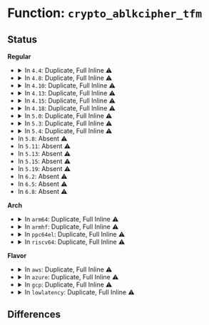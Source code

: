 # Function: <code>crypto_ablkcipher_tfm</code>

## Status
<b>Regular</b>
<ul>
<li>
<details>
<summary>In <code>4.4</code>: Duplicate, Full Inline ⚠️</summary>

**Collision:** Static Duplication

**Inline:** Full

**Transformation:** False

**Instances:**

```
In fs/ext4/crypto.c (0)
Location: include/linux/crypto.h:757
Inline: True
```
```
In fs/ext4/crypto_key.c (ffffffff812e5960)
Location: include/linux/crypto.h:757
Inline: True
Inline callers:
  - fs/ext4/crypto_key.c:ext4_free_crypt_info
```
```
In fs/ext4/crypto_fname.c (0)
Location: include/linux/crypto.h:757
Inline: True
```
```
In fs/ecryptfs/crypto.c (0)
Location: include/linux/crypto.h:757
Inline: True
```
```
In crypto/ablkcipher.c (0)
Location: include/linux/crypto.h:757
Inline: True
```
```
In crypto/blkcipher.c (ffffffff813a0d26)
Location: include/linux/crypto.h:757
Inline: True
Inline callers:
  - crypto/blkcipher.c:skcipher_geniv_exit
```
```
In crypto/skcipher.c (ffffffff813a1c86)
Location: include/linux/crypto.h:757
Inline: True
Inline callers:
  - crypto/skcipher.c:crypto_exit_skcipher_ops_ablkcipher
```
```
In crypto/chainiv.c (0)
Location: include/linux/crypto.h:757
Inline: True
```
```
In crypto/eseqiv.c (0)
Location: include/linux/crypto.h:757
Inline: True
```
</details>
</li>
<li>
<details>
<summary>In <code>4.8</code>: Duplicate, Full Inline ⚠️</summary>

**Collision:** Static Duplication

**Inline:** Full

**Transformation:** False

**Instances:**

```
In crypto/ablkcipher.c (0)
Location: include/linux/crypto.h:715
Inline: True
```
```
In crypto/blkcipher.c (0)
Location: include/linux/crypto.h:715
Inline: True
```
```
In crypto/skcipher.c (ffffffff813de336)
Location: include/linux/crypto.h:715
Inline: True
Inline callers:
  - crypto/skcipher.c:crypto_exit_skcipher_ops_ablkcipher
```
</details>
</li>
<li>
<details>
<summary>In <code>4.10</code>: Duplicate, Full Inline ⚠️</summary>

**Collision:** Static Duplication

**Inline:** Full

**Transformation:** False

**Instances:**

```
In crypto/ablkcipher.c (0)
Location: include/linux/crypto.h:718
Inline: True
```
```
In crypto/blkcipher.c (0)
Location: include/linux/crypto.h:718
Inline: True
```
```
In crypto/skcipher.c (ffffffff813f5ef6)
Location: include/linux/crypto.h:718
Inline: True
Inline callers:
  - crypto/skcipher.c:crypto_exit_skcipher_ops_ablkcipher
```
</details>
</li>
<li>
<details>
<summary>In <code>4.13</code>: Duplicate, Full Inline ⚠️</summary>

**Collision:** Static Duplication

**Inline:** Full

**Transformation:** False

**Instances:**

```
In crypto/ablkcipher.c (0)
Location: include/linux/crypto.h:718
Inline: True
```
```
In crypto/blkcipher.c (0)
Location: include/linux/crypto.h:718
Inline: True
```
```
In crypto/skcipher.c (ffffffff81402286)
Location: include/linux/crypto.h:718
Inline: True
Inline callers:
  - crypto/skcipher.c:crypto_exit_skcipher_ops_ablkcipher
```
</details>
</li>
<li>
<details>
<summary>In <code>4.15</code>: Duplicate, Full Inline ⚠️</summary>

**Collision:** Static Duplication

**Inline:** Full

**Transformation:** False

**Instances:**

```
In crypto/ablkcipher.c (0)
Location: include/linux/crypto.h:766
Inline: True
```
```
In crypto/blkcipher.c (0)
Location: include/linux/crypto.h:766
Inline: True
```
```
In crypto/skcipher.c (ffffffff8142a8f6)
Location: include/linux/crypto.h:766
Inline: True
Inline callers:
  - crypto/skcipher.c:crypto_exit_skcipher_ops_ablkcipher
```
</details>
</li>
<li>
<details>
<summary>In <code>4.18</code>: Duplicate, Full Inline ⚠️</summary>

**Collision:** Static Duplication

**Inline:** Full

**Transformation:** False

**Instances:**

```
In crypto/ablkcipher.c (0)
Location: include/linux/crypto.h:779
Inline: True
```
```
In crypto/blkcipher.c (ffffffff8145c4e5)
Location: include/linux/crypto.h:779
Inline: True
Inline callers:
  - crypto/blkcipher.c:async_setkey
```
```
In crypto/skcipher.c (ffffffff8145d645)
Location: include/linux/crypto.h:779
Inline: True
Inline callers:
  - crypto/skcipher.c:crypto_exit_skcipher_ops_ablkcipher
  - crypto/skcipher.c:skcipher_decrypt_ablkcipher
  - crypto/skcipher.c:skcipher_encrypt_ablkcipher
```
</details>
</li>
<li>
<details>
<summary>In <code>5.0</code>: Duplicate, Full Inline ⚠️</summary>

**Collision:** Static Duplication

**Inline:** Full

**Transformation:** False

**Instances:**

```
In crypto/ablkcipher.c (0)
Location: include/linux/crypto.h:950
Inline: True
```
```
In crypto/blkcipher.c (ffffffff81479c25)
Location: include/linux/crypto.h:950
Inline: True
Inline callers:
  - crypto/blkcipher.c:async_setkey
```
```
In crypto/skcipher.c (ffffffff8147aed5)
Location: include/linux/crypto.h:950
Inline: True
Inline callers:
  - crypto/skcipher.c:crypto_exit_skcipher_ops_ablkcipher
  - crypto/skcipher.c:skcipher_decrypt_ablkcipher
  - crypto/skcipher.c:skcipher_encrypt_ablkcipher
```
</details>
</li>
<li>
<details>
<summary>In <code>5.3</code>: Duplicate, Full Inline ⚠️</summary>

**Collision:** Static Duplication

**Inline:** Full

**Transformation:** False

**Instances:**

```
In crypto/ablkcipher.c (0)
Location: include/linux/crypto.h:947
Inline: True
```
```
In crypto/blkcipher.c (ffffffff814a83c5)
Location: include/linux/crypto.h:947
Inline: True
Inline callers:
  - crypto/blkcipher.c:async_setkey
```
```
In crypto/skcipher.c (ffffffff814a8f15)
Location: include/linux/crypto.h:947
Inline: True
Inline callers:
  - crypto/skcipher.c:crypto_exit_skcipher_ops_ablkcipher
  - crypto/skcipher.c:skcipher_decrypt_ablkcipher
  - crypto/skcipher.c:skcipher_encrypt_ablkcipher
```
</details>
</li>
<li>
<details>
<summary>In <code>5.4</code>: Duplicate, Full Inline ⚠️</summary>

**Collision:** Static Duplication

**Inline:** Full

**Transformation:** False

**Instances:**

```
In crypto/ablkcipher.c (0)
Location: include/linux/crypto.h:947
Inline: True
```
```
In crypto/blkcipher.c (ffffffff814c3035)
Location: include/linux/crypto.h:947
Inline: True
Inline callers:
  - crypto/blkcipher.c:async_setkey
```
```
In crypto/skcipher.c (ffffffff814c3b75)
Location: include/linux/crypto.h:947
Inline: True
Inline callers:
  - crypto/skcipher.c:crypto_exit_skcipher_ops_ablkcipher
  - crypto/skcipher.c:skcipher_decrypt_ablkcipher
  - crypto/skcipher.c:skcipher_encrypt_ablkcipher
```
</details>
</li>
<li>
In <code>5.8</code>: Absent ⚠️
</li>
<li>
In <code>5.11</code>: Absent ⚠️
</li>
<li>
In <code>5.13</code>: Absent ⚠️
</li>
<li>
In <code>5.15</code>: Absent ⚠️
</li>
<li>
In <code>5.19</code>: Absent ⚠️
</li>
<li>
In <code>6.2</code>: Absent ⚠️
</li>
<li>
In <code>6.5</code>: Absent ⚠️
</li>
<li>
In <code>6.8</code>: Absent ⚠️
</li>
</ul>
<b>Arch</b>
<ul>
<li>
<details>
<summary>In <code>arm64</code>: Duplicate, Full Inline ⚠️</summary>

**Collision:** Static Duplication

**Inline:** Full

**Transformation:** False

**Instances:**

```
In crypto/ablkcipher.c (0)
Location: include/linux/crypto.h:947
Inline: True
```
```
In crypto/blkcipher.c (ffff8000105bd074)
Location: include/linux/crypto.h:947
Inline: True
Inline callers:
  - crypto/blkcipher.c:async_setkey
```
```
In crypto/skcipher.c (ffff8000105be508)
Location: include/linux/crypto.h:947
Inline: True
Inline callers:
  - crypto/skcipher.c:crypto_exit_skcipher_ops_ablkcipher
  - crypto/skcipher.c:skcipher_decrypt_ablkcipher
  - crypto/skcipher.c:skcipher_encrypt_ablkcipher
```
</details>
</li>
<li>
<details>
<summary>In <code>armhf</code>: Duplicate, Full Inline ⚠️</summary>

**Collision:** Static Duplication

**Inline:** Full

**Transformation:** False

**Instances:**

```
In crypto/ablkcipher.c (0)
Location: include/linux/crypto.h:947
Inline: True
```
```
In crypto/blkcipher.c (c076b5c4)
Location: include/linux/crypto.h:947
Inline: True
Inline callers:
  - crypto/blkcipher.c:async_setkey
```
```
In crypto/skcipher.c (c076c27c)
Location: include/linux/crypto.h:947
Inline: True
Inline callers:
  - crypto/skcipher.c:crypto_exit_skcipher_ops_ablkcipher
  - crypto/skcipher.c:skcipher_decrypt_ablkcipher
  - crypto/skcipher.c:skcipher_encrypt_ablkcipher
```
</details>
</li>
<li>
<details>
<summary>In <code>ppc64el</code>: Duplicate, Full Inline ⚠️</summary>

**Collision:** Static Duplication

**Inline:** Full

**Transformation:** False

**Instances:**

```
In crypto/ablkcipher.c (0)
Location: include/linux/crypto.h:947
Inline: True
```
```
In crypto/blkcipher.c (c000000000744b00)
Location: include/linux/crypto.h:947
Inline: True
Inline callers:
  - crypto/blkcipher.c:async_setkey
```
```
In crypto/skcipher.c (c000000000745cbc)
Location: include/linux/crypto.h:947
Inline: True
Inline callers:
  - crypto/skcipher.c:crypto_exit_skcipher_ops_ablkcipher
  - crypto/skcipher.c:skcipher_decrypt_ablkcipher
  - crypto/skcipher.c:skcipher_encrypt_ablkcipher
```
</details>
</li>
<li>
<details>
<summary>In <code>riscv64</code>: Duplicate, Full Inline ⚠️</summary>

**Collision:** Static Duplication

**Inline:** Full

**Transformation:** False

**Instances:**

```
In crypto/ablkcipher.c (0)
Location: include/linux/crypto.h:947
Inline: True
```
```
In crypto/blkcipher.c (ffffffe00040279a)
Location: include/linux/crypto.h:947
Inline: True
Inline callers:
  - crypto/blkcipher.c:async_setkey
```
```
In crypto/skcipher.c (ffffffe00040391e)
Location: include/linux/crypto.h:947
Inline: True
Inline callers:
  - crypto/skcipher.c:crypto_exit_skcipher_ops_ablkcipher
  - crypto/skcipher.c:skcipher_decrypt_ablkcipher
  - crypto/skcipher.c:skcipher_encrypt_ablkcipher
```
</details>
</li>
</ul>
<b>Flavor</b>
<ul>
<li>
<details>
<summary>In <code>aws</code>: Duplicate, Full Inline ⚠️</summary>

**Collision:** Static Duplication

**Inline:** Full

**Transformation:** False

**Instances:**

```
In crypto/ablkcipher.c (0)
Location: include/linux/crypto.h:947
Inline: True
```
```
In crypto/blkcipher.c (ffffffff814bb615)
Location: include/linux/crypto.h:947
Inline: True
Inline callers:
  - crypto/blkcipher.c:async_setkey
```
```
In crypto/skcipher.c (ffffffff814bc155)
Location: include/linux/crypto.h:947
Inline: True
Inline callers:
  - crypto/skcipher.c:crypto_exit_skcipher_ops_ablkcipher
  - crypto/skcipher.c:skcipher_decrypt_ablkcipher
  - crypto/skcipher.c:skcipher_encrypt_ablkcipher
```
</details>
</li>
<li>
<details>
<summary>In <code>azure</code>: Duplicate, Full Inline ⚠️</summary>

**Collision:** Static Duplication

**Inline:** Full

**Transformation:** False

**Instances:**

```
In crypto/ablkcipher.c (0)
Location: include/linux/crypto.h:947
Inline: True
```
```
In crypto/blkcipher.c (ffffffff814ac035)
Location: include/linux/crypto.h:947
Inline: True
Inline callers:
  - crypto/blkcipher.c:async_setkey
```
```
In crypto/skcipher.c (ffffffff814acb75)
Location: include/linux/crypto.h:947
Inline: True
Inline callers:
  - crypto/skcipher.c:crypto_exit_skcipher_ops_ablkcipher
  - crypto/skcipher.c:skcipher_decrypt_ablkcipher
  - crypto/skcipher.c:skcipher_encrypt_ablkcipher
```
</details>
</li>
<li>
<details>
<summary>In <code>gcp</code>: Duplicate, Full Inline ⚠️</summary>

**Collision:** Static Duplication

**Inline:** Full

**Transformation:** False

**Instances:**

```
In crypto/ablkcipher.c (0)
Location: include/linux/crypto.h:947
Inline: True
```
```
In crypto/blkcipher.c (ffffffff814b76a5)
Location: include/linux/crypto.h:947
Inline: True
Inline callers:
  - crypto/blkcipher.c:async_setkey
```
```
In crypto/skcipher.c (ffffffff814b81e5)
Location: include/linux/crypto.h:947
Inline: True
Inline callers:
  - crypto/skcipher.c:crypto_exit_skcipher_ops_ablkcipher
  - crypto/skcipher.c:skcipher_decrypt_ablkcipher
  - crypto/skcipher.c:skcipher_encrypt_ablkcipher
```
</details>
</li>
<li>
<details>
<summary>In <code>lowlatency</code>: Duplicate, Full Inline ⚠️</summary>

**Collision:** Static Duplication

**Inline:** Full

**Transformation:** False

**Instances:**

```
In crypto/ablkcipher.c (0)
Location: include/linux/crypto.h:947
Inline: True
```
```
In crypto/blkcipher.c (ffffffff814d0185)
Location: include/linux/crypto.h:947
Inline: True
Inline callers:
  - crypto/blkcipher.c:async_setkey
```
```
In crypto/skcipher.c (ffffffff814d0cc5)
Location: include/linux/crypto.h:947
Inline: True
Inline callers:
  - crypto/skcipher.c:crypto_exit_skcipher_ops_ablkcipher
  - crypto/skcipher.c:skcipher_decrypt_ablkcipher
  - crypto/skcipher.c:skcipher_encrypt_ablkcipher
```
</details>
</li>
</ul>

## Differences
